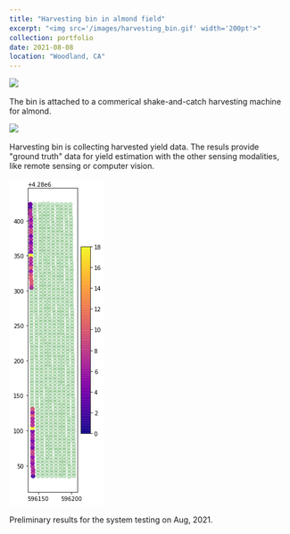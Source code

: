 ```yaml
---
title: "Harvesting bin in almond field"
excerpt: "<img src='/images/harvesting_bin.gif' width='200pt'>"
collection: portfolio
date: 2021-08-08
location: "Woodland, CA"
---
```

<img src='/images/Assembly-to-shaker.png'>
<br/>

The bin is attached to a commerical shake-and-catch harvesting machine for almond.

<img src='/images/harvesting_bin.gif'>
<br/>

Harvesting bin is collecting harvested yield data. The resuls provide "ground truth" data for yield estimation with the other sensing modalities, like remote sensing or computer vision. 


<img src='/images/yield_map.png'>
<br/>

Preliminary results for the system testing on Aug, 2021.
